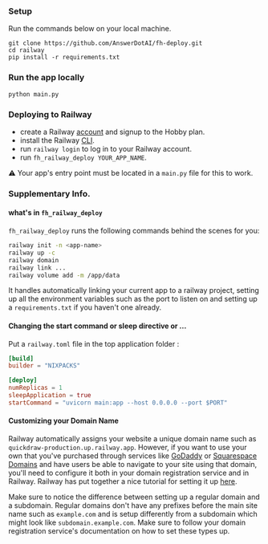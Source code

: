 ### Setup
Run the commands below on your local machine.
```commandline
git clone https://github.com/AnswerDotAI/fh-deploy.git
cd railway
pip install -r requirements.txt
```

### Run the app locally
```commandline
python main.py
```
### Deploying to Railway
- create a Railway [account](https://railway.app/) and signup to the Hobby plan. 
- install the Railway [CLI](https://docs.railway.app/guides/cli#installing-the-cli).
- run `railway login` to log in to your Railway account.
- run `fh_railway_deploy YOUR_APP_NAME`.

⚠️ Your app's entry point must be located in a `main.py` file for this to work.

### Supplementary Info.

#### what's in `fh_railway_deploy`
`fh_railway_deploy` runs the following commands behind the scenes for you:

```bash
railway init -n <app-name>
railway up -c
railway domain
railway link ...
railway volume add -m /app/data
```

It handles automatically linking your current app to a railway project, setting up all the environment variables such as the port to listen on and setting up a `requirements.txt` if you haven't one already.

#### Changing the start command or sleep directive or ...

Put a `railway.toml` file in the top application folder :

```toml
[build]
builder = "NIXPACKS"

[deploy]
numReplicas = 1
sleepApplication = true
startCommand = "uvicorn main:app --host 0.0.0.0 --port $PORT"
```

#### Customizing your Domain Name

Railway automatically assigns your website a unique domain name such as `quickdraw-production.up.railway.app`. However, if you want to use your own that you've purchased through services like [GoDaddy](https://www.godaddy.com/) or [Squarespace Domains](https://domains.squarespace.com/) and have users be able to navigate to your site using that domain, you'll need to configure it both in your domain registration service and in Railway. Railway has put together a nice tutorial for setting it up [here](https://docs.railway.app/guides/public-networking#custom-domains).

Make sure to notice the difference between setting up a regular domain and a subdomain. Regular domains don't have any prefixes before the main site name such as `example.com` and is setup differently from a subdomain which might look like `subdomain.example.com`. Make sure to follow your domain registration service's documentation on how to set these types up.